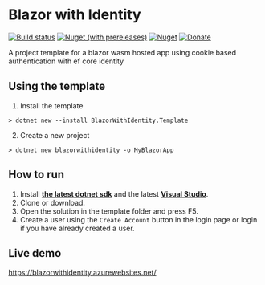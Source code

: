# Blazor with Identity

[![Build status](https://dev.azure.com/stavros-kasidis/Blazor%20With%20Identity/_apis/build/status/Blazor%20With%20Identity-CI)](https://dev.azure.com/stavros-kasidis/Blazor%20With%20Identity/_build/latest?definitionId=18) [![Nuget (with prereleases)](https://img.shields.io/nuget/vpre/BlazorWithIdentity.Template.svg?logo=nuget)](https://www.nuget.org/packages/BlazorWithIdentity.Template) [![Nuget](https://img.shields.io/nuget/dt/BlazorWithIdentity.Template.svg?logo=nuget)](https://www.nuget.org/packages/BlazorWithIdentity.Template) [![Donate](https://img.shields.io/badge/Donate-PayPal-green.svg)](https://www.paypal.com/cgi-bin/webscr?cmd=_donations&business=7CRGWPYB5AKJQ&currency_code=EUR&source=url)


A project template for a blazor wasm hosted app using cookie based authentication with ef core identity

## Using the template
1. Install the template
```
> dotnet new --install BlazorWithIdentity.Template
```
2. Create a new project
```
> dotnet new blazorwithidentity -o MyBlazorApp
```

## How to run
1. Install [**the latest dotnet sdk**](https://dotnet.microsoft.com/download) and the latest [**Visual Studio**](https://visualstudio.microsoft.com/vs/).
2. Clone or download.
3. Open the solution in the template folder and press F5.
4. Create a user using the `Create Account` button in the login page or login if you have already created a user.

## Live demo
https://blazorwithidentity.azurewebsites.net/
